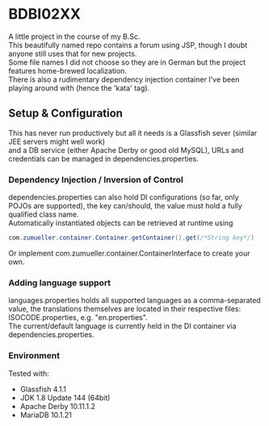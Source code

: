 # BDBI02XX

A little project in the course of my B.Sc.  
This beautifully named repo contains a forum using JSP, though I doubt anyone still uses that for new projects.  
Some file names I did not choose so they are in German but the project features home-brewed localization.  
There is also a rudimentary dependency injection container I've been playing around with (hence the 'kata' tag).  

## Setup & Configuration

This has never run productively but all it needs is a Glassfish sever (similar JEE servers might well work)  
and a DB service (either Apache Derby or good old MySQL), URLs and credentials can be managed in dependencies.properties.

### Dependency Injection / Inversion of Control

dependencies.properties can also hold DI configurations (so far, only POJOs are supported), the key can/should, the value must hold a fully qualified class name.  
Automatically instantiated objects can be retrieved at runtime using  
```java
com.zumueller.container.Container.getContainer().get(/*String key*/)
```  
Or implement com.zumueller.container.ContainerInterface to create your own.

### Adding language support

languages.properties holds all supported languages as a comma-separated value, the translations themselves are located in their respective files:  
ISOCODE.properties, e.g. "en.properties".  
The current/default language is currently held in the DI container via dependencies.properties.

### Environment

Tested with:  
* Glassfish 4.1.1
* JDK 1.8 Update 144 (64bit)
* Apache Derby 10.11.1.2
* MariaDB 10.1.21